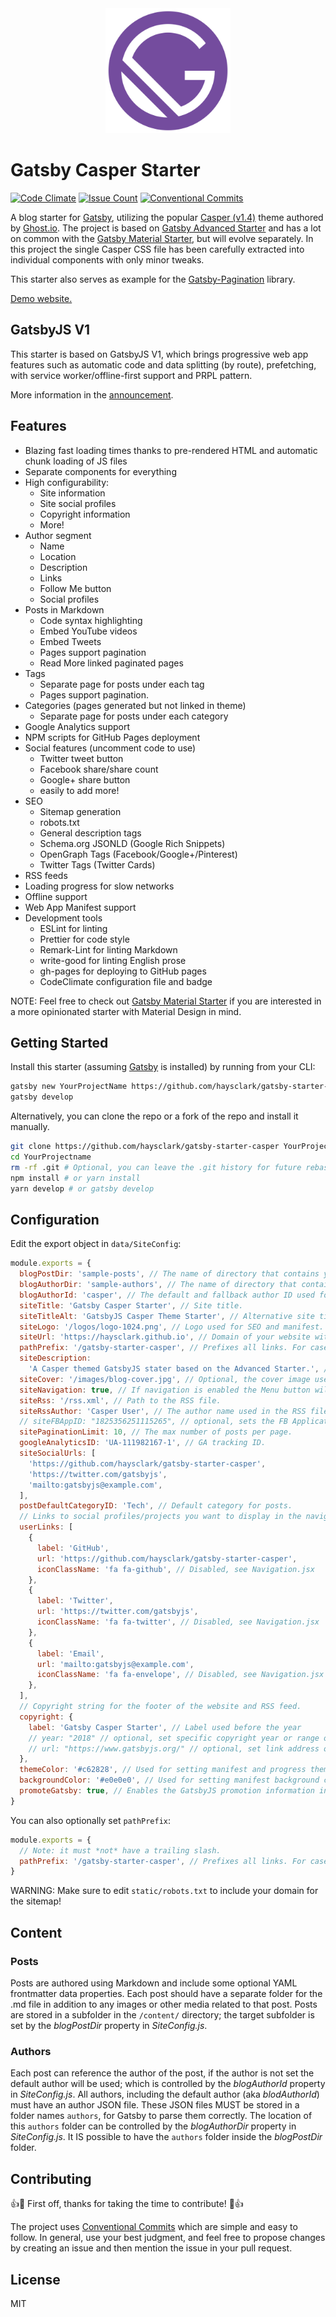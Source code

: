 <div align="center">
    <img src="static/logos/logo-1024.png" alt="Logo" width='200px' height='200px'/>
</div>

# Gatsby Casper Starter

[![Code Climate](https://codeclimate.com/github/haysclark/gatsby-starter-casper/badges/gpa.svg)](https://codeclimate.com/github/haysclark/gatsby-starter-casper)
[![Issue Count](https://codeclimate.com/github/haysclark/gatsby-starter-casper/badges/issue_count.svg)](https://codeclimate.com/github/haysclark/gatsby-starter-casper)
[![Conventional Commits](https://img.shields.io/badge/Conventional%20Commits-1.0.0-yellow.svg)](https://conventionalcommits.org)

A blog starter for [Gatsby](https://github.com/gatsbyjs/gatsby/), utilizing the popular [Casper (v1.4)](https://github.com/TryGhost/Casper/tree/1.4) theme authored by [Ghost.io](https://ghost.io/). The project is based on [Gatsby Advanced Starter](https://github.com/Vagr9K/gatsby-advanced-starter) and has a lot on common with the [Gatsby Material Starter](https://github.com/Vagr9K/gatsby-material-starter), but will evolve separately. In this project the single Casper CSS file has been carefully extracted into individual components with only minor tweaks.

This starter also serves as example for the [Gatsby-Pagination](https://github.com/infinitedescent/gatsby-pagination) library.

[Demo website.](https://haysclark.github.io/gatsby-starter-casper/)

## GatsbyJS V1

This starter is based on GatsbyJS V1, which brings progressive web app features such as automatic code and data splitting (by route), prefetching, with service worker/offline-first support and PRPL pattern.

More information in the [announcement](https://www.gatsbyjs.org/blog/gatsby-first-beta-release/).

## Features

- Blazing fast loading times thanks to pre-rendered HTML and automatic chunk loading of JS files
- Separate components for everything
- High configurability:
  - Site information
  - Site social profiles
  - Copyright information
  - More!
- Author segment
  - Name
  - Location
  - Description
  - Links
  - Follow Me button
  - Social profiles
- Posts in Markdown
  - Code syntax highlighting
  - Embed YouTube videos
  - Embed Tweets
  - Pages support pagination
  - Read More linked paginated pages
- Tags
  - Separate page for posts under each tag
  - Pages support pagination.
- Categories (pages generated but not linked in theme)
  - Separate page for posts under each category
- Google Analytics support
- NPM scripts for GitHub Pages deployment
- Social features (uncomment code to use)
  - Twitter tweet button
  - Facebook share/share count
  - Google+ share button
  - easily to add more!
- SEO
  - Sitemap generation
  - robots.txt
  - General description tags
  - Schema.org JSONLD (Google Rich Snippets)
  - OpenGraph Tags (Facebook/Google+/Pinterest)
  - Twitter Tags (Twitter Cards)
- RSS feeds
- Loading progress for slow networks
- Offline support
- Web App Manifest support
- Development tools
  - ESLint for linting
  - Prettier for code style
  - Remark-Lint for linting Markdown
  - write-good for linting English prose
  - gh-pages for deploying to GitHub pages
  - CodeClimate configuration file and badge

NOTE: Feel free to check out [Gatsby Material Starter](https://github.com/Vagr9K/gatsby-material-starter) if you are interested in a more opinionated starter with Material Design in mind.

## Getting Started

Install this starter (assuming [Gatsby](https://github.com/gatsbyjs/gatsby/) is installed) by running from your CLI:

```sh
gatsby new YourProjectName https://github.com/haysclark/gatsby-starter-casper
gatsby develop
```

Alternatively, you can clone the repo or a fork of the repo and install it manually.

```sh
git clone https://github.com/haysclark/gatsby-starter-casper YourProjectName # Clone the project
cd YourProjectname
rm -rf .git # Optional, you can leave the .git history for future rebasing
npm install # or yarn install
yarn develop # or gatsby develop
```

## Configuration

Edit the export object in `data/SiteConfig`:

```js
module.exports = {
  blogPostDir: 'sample-posts', // The name of directory that contains your posts.
  blogAuthorDir: 'sample-authors', // The name of directory that contains your authors.
  blogAuthorId: 'casper', // The default and fallback author ID used for blog posts without a defined author.
  siteTitle: 'Gatsby Casper Starter', // Site title.
  siteTitleAlt: 'GatsbyJS Casper Theme Starter', // Alternative site title for SEO.
  siteLogo: '/logos/logo-1024.png', // Logo used for SEO and manifest.
  siteUrl: 'https://haysclark.github.io', // Domain of your website without pathPrefix.
  pathPrefix: '/gatsby-starter-casper', // Prefixes all links. For cases when deployed to example.github.io/gatsby-starter-casper/.
  siteDescription:
    'A Casper themed GatsbyJS stater based on the Advanced Starter.', // Website description used for RSS feeds/meta description tag.
  siteCover: '/images/blog-cover.jpg', // Optional, the cover image used in header for home page.
  siteNavigation: true, // If navigation is enabled the Menu button will be visible
  siteRss: '/rss.xml', // Path to the RSS file.
  siteRssAuthor: 'Casper User', // The author name used in the RSS file
  // siteFBAppID: "1825356251115265", // optional, sets the FB Application ID for using app insights
  sitePaginationLimit: 10, // The max number of posts per page.
  googleAnalyticsID: 'UA-111982167-1', // GA tracking ID.
  siteSocialUrls: [
    'https://github.com/haysclark/gatsby-starter-casper',
    'https://twitter.com/gatsbyjs',
    'mailto:gatsbyjs@example.com',
  ],
  postDefaultCategoryID: 'Tech', // Default category for posts.
  // Links to social profiles/projects you want to display in the navigation bar.
  userLinks: [
    {
      label: 'GitHub',
      url: 'https://github.com/haysclark/gatsby-starter-casper',
      iconClassName: 'fa fa-github', // Disabled, see Navigation.jsx
    },
    {
      label: 'Twitter',
      url: 'https://twitter.com/gatsbyjs',
      iconClassName: 'fa fa-twitter', // Disabled, see Navigation.jsx
    },
    {
      label: 'Email',
      url: 'mailto:gatsbyjs@example.com',
      iconClassName: 'fa fa-envelope', // Disabled, see Navigation.jsx
    },
  ],
  // Copyright string for the footer of the website and RSS feed.
  copyright: {
    label: 'Gatsby Casper Starter', // Label used before the year
    // year: "2018" // optional, set specific copyright year or range of years, defaults to current year
    // url: "https://www.gatsbyjs.org/" // optional, set link address of copyright, defaults to site root
  },
  themeColor: '#c62828', // Used for setting manifest and progress theme colors.
  backgroundColor: '#e0e0e0', // Used for setting manifest background color.
  promoteGatsby: true, // Enables the GatsbyJS promotion information in footer.
}
```

You can also optionally set `pathPrefix`:

```js
module.exports = {
  // Note: it must *not* have a trailing slash.
  pathPrefix: '/gatsby-starter-casper', // Prefixes all links. For cases when deployed to example.github.io/gatsby-starter-casper/.
}
```

WARNING: Make sure to edit `static/robots.txt` to include your domain for the sitemap!

## Content

### Posts

Posts are authored using Markdown and include some optional YAML frontmatter data properties. Each post should have a separate folder for the .md file in addition to any images or other media related to that post. Posts are stored in a subfolder in the `/content/` directory; the target subfolder is set by the _blogPostDir_ property in _SiteConfig.js_.

### Authors

Each post can reference the author of the post, if the author is not set the default author will be used; which is controlled by the _blogAuthorId_ property in _SiteConfig.js_. All authors, including the default author (aka _blodAuthorId_) must have an author JSON file. These JSON files MUST be stored in a folder names `authors`, for Gatsby to parse them correctly. The location of this `authors` folder can be controlled by the _blogAuthorDir_ property in _SiteConfig.js_. It IS possible to have the `authors` folder inside the _blogPostDir_ folder.

## Contributing

👍🎉 First off, thanks for taking the time to contribute! 🎉👍

The project uses [Conventional Commits](https://conventionalcommits.org/) which are simple and easy to follow. In general, use your best judgment, and feel free to propose changes by creating an issue and then mention the issue in your pull request.

## License

MIT
